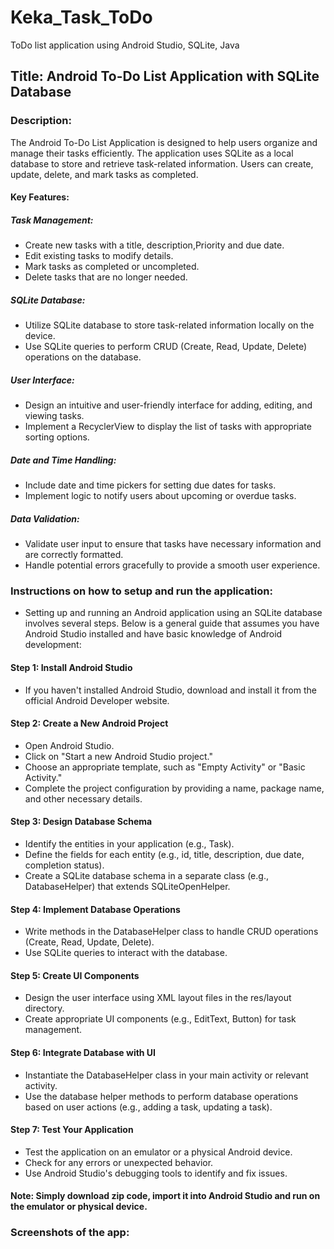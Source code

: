 # Keka_Task_ToDo
ToDo list application using Android Studio, SQLite, Java


## Title: Android To-Do List Application with SQLite Database

### Description:
The Android To-Do List Application is designed to help users organize and manage their tasks efficiently. The application uses SQLite as a local database to store and retrieve task-related information. Users can create, update, delete, and mark tasks as completed.

#### Key Features:

##### Task Management:
+ Create new tasks with a title, description,Priority and due date.
+ Edit existing tasks to modify details.
+ Mark tasks as completed or uncompleted.
+ Delete tasks that are no longer needed.

##### SQLite Database:
+ Utilize SQLite database to store task-related information locally on the device.
+ Use SQLite queries to perform CRUD (Create, Read, Update, Delete) operations on the database.
##### User Interface:
+ Design an intuitive and user-friendly interface for adding, editing, and viewing tasks.
+ Implement a RecyclerView to display the list of tasks with appropriate sorting options.
##### Date and Time Handling:
+ Include date and time pickers for setting due dates for tasks.
+ Implement logic to notify users about upcoming or overdue tasks.
##### Data Validation:
+ Validate user input to ensure that tasks have necessary information and are correctly formatted.
+ Handle potential errors gracefully to provide a smooth user experience.


### Instructions on how to setup and run the application: 
+ Setting up and running an Android application using an SQLite database involves several steps. Below is a general guide that assumes you have Android Studio installed and have basic knowledge of Android development:

#### Step 1: Install Android Studio
+ If you haven't installed Android Studio, download and install it from the official Android Developer website.
#### Step 2: Create a New Android Project
+ Open Android Studio.
+ Click on "Start a new Android Studio project."
+ Choose an appropriate template, such as "Empty Activity" or "Basic Activity."
+ Complete the project configuration by providing a name, package name, and other necessary details.
#### Step 3: Design Database Schema
+ Identify the entities in your application (e.g., Task).
+ Define the fields for each entity (e.g., id, title, description, due date, completion status).
+ Create a SQLite database schema in a separate class (e.g., DatabaseHelper) that extends SQLiteOpenHelper.
#### Step 4: Implement Database Operations
+ Write methods in the DatabaseHelper class to handle CRUD operations (Create, Read, Update, Delete).
+ Use SQLite queries to interact with the database.
#### Step 5: Create UI Components
+ Design the user interface using XML layout files in the res/layout directory.
+ Create appropriate UI components (e.g., EditText, Button) for task management.
#### Step 6: Integrate Database with UI
+ Instantiate the DatabaseHelper class in your main activity or relevant activity.
+ Use the database helper methods to perform database operations based on user actions (e.g., adding a task, updating a task).
#### Step 7: Test Your Application
+ Test the application on an emulator or a physical Android device.
+ Check for any errors or unexpected behavior.
+ Use Android Studio's debugging tools to identify and fix issues.
#### Note: Simply download zip code, import it into Android Studio and run on the emulator or physical device.

### Screenshots of the app:

